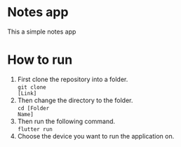 # Notes app
This a simple notes app

# How to run

1. First clone the repository into a folder.</br>
<code>git clone [Link]</code>
2. Then change the directory to the folder.</br>
<code>cd [Folder Name]</code>
3. Then run the following command.</br>
<code>flutter run</code>
4. Choose the device you want to run the application on.<br>



